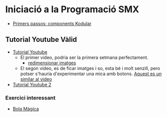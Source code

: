 # Iniciació a la Programació SMX


- [Primers passos: components Kodular](https://docs.kodular.io/guides/#types-of-components)

## Tutorial Youtube Vàlid

- [Tutorial Youtube](https://www.youtube.com/watch?v=PTt6YKkOScM)
  * El primer video, podria ser la primera setmana perfectament.
    - [redimensionar imatges](https://www.iloveimg.com/es/redimensionar-imagen)
  * El segon video, es de ficar imatges i so, esta bé i molt senzill, pero potser s'hauria d'experimentar una mica amb botons. [Aquest es un similar al video](https://appinventor.mit.edu/explore/ai2/hellopurr)
- [Tutorial Youtube 2](https://www.youtube.com/watch?v=zIzLOtZEx1g&list=PLwMWARFV3qSr_B0dIewfvIExuuYogisHP)

### Exercici interessant 

- [Bola Màgica](https://appinventor.mit.edu/explore/ai2/magic-8-ball)

